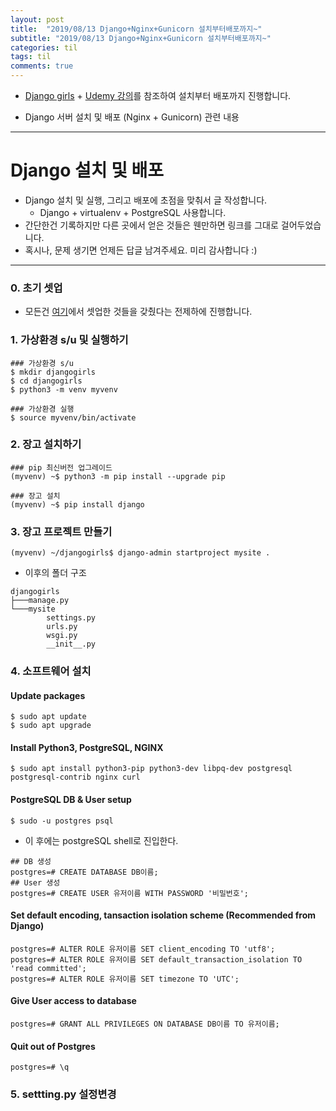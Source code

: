 ```yaml
---
layout: post
title:  "2019/08/13 Django+Nginx+Gunicorn 설치부터배포까지~"
subtitle: "2019/08/13 Django+Nginx+Gunicorn 설치부터배포까지~"
categories: til
tags: til
comments: true
---
```


- [Django girls](https://tutorial.djangogirls.org/ko/) + [Udemy 강의](https://www.udemy.com/python-django-dev-to-deployment/learn/lecture/12056548?start=0#overview)를 참조하여 설치부터 배포까지 진행합니다.

- Django 서버 설치 및 배포 (Nginx + Gunicorn) 관련 내용

---

# Django 설치 및 배포

- Django 설치 및 실행, 그리고 배포에 초점을 맞춰서 글 작성합니다.
  - Django + virtualenv + PostgreSQL 사용합니다.
- 간단한건 기록하지만 다른 곳에서 얻은 것들은 웬만하면 링크를 그대로 걸어두었습니다.
- 혹시나, 문제 생기면 언제든 답글 남겨주세요. 미리 감사합니다 :)

---

### 0. 초기 셋업

- 모든건 [여기](https://traveler-ahn.github.io/til/2019/08/13/ubuntu18-first-su/)에서 셋업한 것들을 갖췄다는 전제하에 진행합니다.

### 1. 가상환경 s/u 및 실행하기

```
### 가상환경 s/u
$ mkdir djangogirls
$ cd djangogirls
$ python3 -m venv myvenv

### 가상환경 실행
$ source myvenv/bin/activate
```

### 2. 장고 설치하기

```
### pip 최신버전 업그레이드
(myvenv) ~$ python3 -m pip install --upgrade pip

### 장고 설치
(myvenv) ~$ pip install django
```

### 3. 장고 프로젝트 만들기

```
(myvenv) ~/djangogirls$ django-admin startproject mysite .
```

- 이후의 폴더 구조

```
djangogirls
├───manage.py
└───mysite
        settings.py
        urls.py
        wsgi.py
        __init__.py
```

### 4. 소프트웨어 설치

#### Update packages

```
$ sudo apt update
$ sudo apt upgrade
```

#### Install Python3, PostgreSQL, NGINX

```
$ sudo apt install python3-pip python3-dev libpq-dev postgresql postgresql-contrib nginx curl
```

#### PostgreSQL DB & User setup

```
$ sudo -u postgres psql
```

- 이 후에는 postgreSQL shell로 진입한다.

```
## DB 생성
postgres=# CREATE DATABASE DB이름;
## User 생성
postgres=# CREATE USER 유저이름 WITH PASSWORD '비밀번호';
```

#### Set default encoding, tansaction isolation scheme (Recommended from Django)

```
postgres=# ALTER ROLE 유저이름 SET client_encoding TO 'utf8';
postgres=# ALTER ROLE 유저이름 SET default_transaction_isolation TO 'read committed';
postgres=# ALTER ROLE 유저이름 SET timezone TO 'UTC';
```

#### Give User access to database

```
postgres=# GRANT ALL PRIVILEGES ON DATABASE DB이름 TO 유저이름;
```

#### Quit out of Postgres

```
postgres=# \q
```

### 5. settting.py 설정변경



